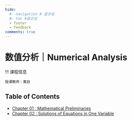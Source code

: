 ```yaml
---
hide:
  #- navigation # 显示右
  #- toc #显示左
  - footer
  - feedback
comments: true
--- 
```


# 数值分析｜Numerical Analysis

!!! 课程信息

	授课教师：黄劲

## Table of Contents

- [Chapter 01 : Mathematical Preliminaries](Chapter%201/)
- [Chapter 02 : Solutions of Equations in One Variable](Chapter%202/)